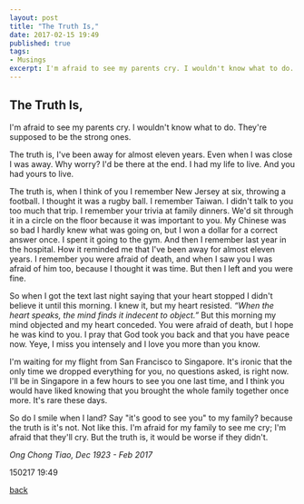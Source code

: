 ```yaml
---
layout: post
title: "The Truth Is,"
date: 2017-02-15 19:49
published: true
tags:
- Musings
excerpt: I'm afraid to see my parents cry. I wouldn't know what to do. They're supposed to be the strong ones....
---
```


## [](#header-2)The Truth Is,

I'm afraid to see my parents cry. I wouldn't know what to do. They're supposed to be the strong ones.

The truth is, I've been away for almost eleven years. Even when I was close I was away. Why worry? I'd be there at the end. I had my life to live. And you had yours to live.

The truth is, when I think of you I remember New Jersey at six, throwing a football. I thought it was a rugby ball. I remember Taiwan. I didn't talk to you too much that trip. I remember your trivia at family dinners. We'd sit through it in a circle on the floor because it was important to you. My Chinese was so bad I hardly knew what was going on, but I won a dollar for a correct answer once. I spent it going to the gym. And then I remember last year in the hospital. How it reminded me that I've been away for almost eleven years. I remember you were afraid of death, and when I saw you I was afraid of him too, because I thought it was time. But then I left and you were fine.

So when I got the text last night saying that your heart stopped I didn't believe it until this morning. I knew it, but my heart resisted. _“When the heart speaks, the mind finds it indecent to object.”_ But this morning my mind objected and my heart conceded. You were afraid of death, but I hope he was kind to you. I pray that God took you back and that you have peace now. Yeye, I miss you intensely and I love you more than you know.

I'm waiting for my flight from San Francisco to Singapore. It's ironic that the only time we dropped everything for you, no questions asked, is right now. I'll be in Singapore in a few hours to see you one last time, and I think you would have liked knowing that you brought the whole family together once more. It's rare these days.

So do I smile when I land? Say "it's good to see you" to my family? because the truth is it's not. Not like this. I'm afraid for my family to see me cry; I'm afraid that they'll cry. But the truth is, it would be worse if they didn't.

_Ong Chong Tiao, Dec 1923 - Feb 2017_

150217 19:49

[back](/index)

